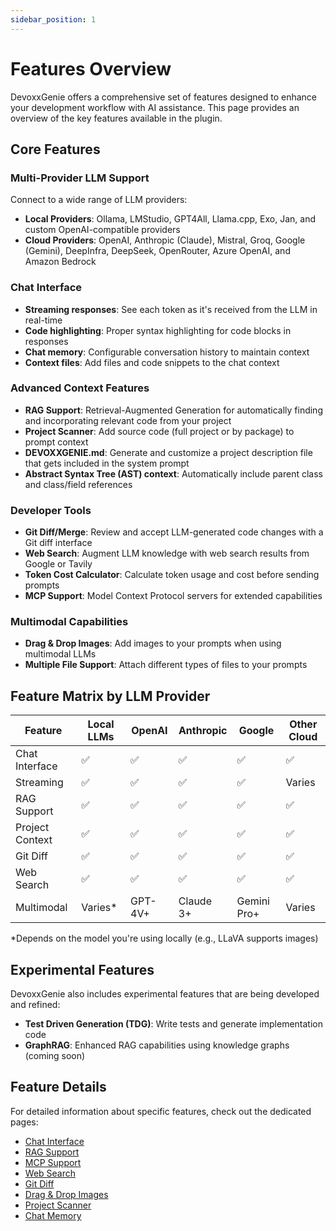 ```yaml
---
sidebar_position: 1
---
```


# Features Overview

DevoxxGenie offers a comprehensive set of features designed to enhance your development workflow with AI assistance. This page provides an overview of the key features available in the plugin.

## Core Features

### Multi-Provider LLM Support

Connect to a wide range of LLM providers:

- **Local Providers**: Ollama, LMStudio, GPT4All, Llama.cpp, Exo, Jan, and custom OpenAI-compatible providers
- **Cloud Providers**: OpenAI, Anthropic (Claude), Mistral, Groq, Google (Gemini), DeepInfra, DeepSeek, OpenRouter, Azure OpenAI, and Amazon Bedrock

### Chat Interface

- **Streaming responses**: See each token as it's received from the LLM in real-time
- **Code highlighting**: Proper syntax highlighting for code blocks in responses
- **Chat memory**: Configurable conversation history to maintain context
- **Context files**: Add files and code snippets to the chat context

### Advanced Context Features

- **RAG Support**: Retrieval-Augmented Generation for automatically finding and incorporating relevant code from your project
- **Project Scanner**: Add source code (full project or by package) to prompt context
- **DEVOXXGENIE.md**: Generate and customize a project description file that gets included in the system prompt
- **Abstract Syntax Tree (AST) context**: Automatically include parent class and class/field references

### Developer Tools

- **Git Diff/Merge**: Review and accept LLM-generated code changes with a Git diff interface
- **Web Search**: Augment LLM knowledge with web search results from Google or Tavily
- **Token Cost Calculator**: Calculate token usage and cost before sending prompts
- **MCP Support**: Model Context Protocol servers for extended capabilities

### Multimodal Capabilities

- **Drag & Drop Images**: Add images to your prompts when using multimodal LLMs
- **Multiple File Support**: Attach different types of files to your prompts

## Feature Matrix by LLM Provider

| Feature | Local LLMs | OpenAI | Anthropic | Google | Other Cloud |
|---------|------------|--------|-----------|--------|-------------|
| Chat Interface | ✅ | ✅ | ✅ | ✅ | ✅ |
| Streaming | ✅ | ✅ | ✅ | ✅ | Varies |
| RAG Support | ✅ | ✅ | ✅ | ✅ | ✅ |
| Project Context | ✅ | ✅ | ✅ | ✅ | ✅ |
| Git Diff | ✅ | ✅ | ✅ | ✅ | ✅ |
| Web Search | ✅ | ✅ | ✅ | ✅ | ✅ |
| Multimodal | Varies* | GPT-4V+ | Claude 3+ | Gemini Pro+ | Varies |

*Depends on the model you're using locally (e.g., LLaVA supports images)

## Experimental Features

DevoxxGenie also includes experimental features that are being developed and refined:

- **Test Driven Generation (TDG)**: Write tests and generate implementation code
- **GraphRAG**: Enhanced RAG capabilities using knowledge graphs (coming soon)

## Feature Details

For detailed information about specific features, check out the dedicated pages:

- [Chat Interface](chat-interface.md)
- [RAG Support](rag.md)
- [MCP Support](mcp.md)
- [Web Search](web-search.md)
- [Git Diff](git-diff.md)
- [Drag & Drop Images](dnd-images.md)
- [Project Scanner](project-scanner.md)
- [Chat Memory](chat-memory.md)
